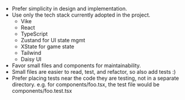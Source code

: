 - Prefer simplicity in design and implementation.
- Use only the tech stack currently adopted in the project.
  - Vike
  - React
  - TypeScript
  - Zustand for UI state mgmt
  - XState for game state
  - Tailwind
  - Daisy UI
- Favor small files and components for maintainability.
- Small files are easier to read, test, and refactor, so also add tests :)
- Prefer placing tests near the code they are testing, not in a separate directory. e.g. for components/foo.tsx, the test file would be components/foo.test.tsx

